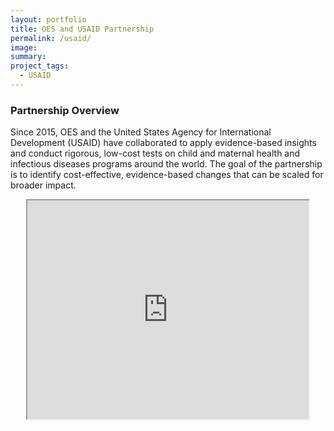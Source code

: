 ```yaml
---
layout: portfolio
title: OES and USAID Partnership
permalink: /usaid/
image:
summary: 
project_tags:
  - USAID
---
```

<div class="usa-grid">
    <div class="usa-width-one-half">
      <h3>Partnership Overview</h3>
      <p>Since 2015, OES and the United States Agency for International Development (USAID) have collaborated to apply evidence-based insights and conduct rigorous, low-cost tests on child and maternal health and infectious diseases programs around the world. The goal of the partnership is to identify cost-effective, evidence-based changes that can be scaled for broader impact.</p>
    </div>
    <div class="usa-width-one-half">
    <center><iframe src="https://drive.google.com/file/d/0BxayWw6MbOYbTE8tSktGRFNlNGM/preview" height="350" width="450"></center>
  </div>
  </div>
</br></br>
</br></br>




